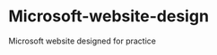 # Microsoft-website-design
Microsoft website designed for practice

<!-- ## [Live Demo](https://uzair004.github.io/Microsoft-website-design/) -->
